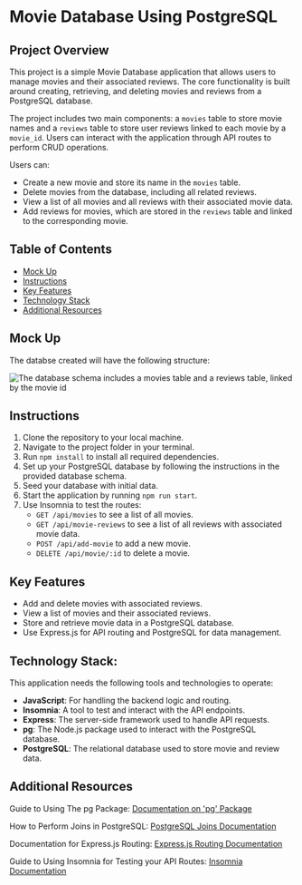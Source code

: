 # Movie Database Using PostgreSQL

## Project Overview

This project is a simple Movie Database application that allows users to manage movies and their associated reviews. The core functionality is built around creating, retrieving, and deleting movies and reviews from a PostgreSQL database.

The project includes two main components: a `movies` table to store movie names and a `reviews` table to store user reviews linked to each movie by a `movie_id`. Users can interact with the application through API routes to perform CRUD operations.

Users can:
- Create a new movie and store its name in the `movies` table.
- Delete movies from the database, including all related reviews.
- View a list of all movies and all reviews with their associated movie data.
- Add reviews for movies, which are stored in the `reviews` table and linked to the corresponding movie.

## Table of Contents

- [Mock Up](#mock-up)
- [Instructions](#instructions)
- [Key Features](#key-features)
- [Technology Stack](#technology-stack)
- [Additional Resources](#additional-resources)

## Mock Up

The databse created will have the following structure:

![The database schema includes a movies table and a reviews table, linked by the movie id](./assets/image_1.png)

## Instructions

1. Clone the repository to your local machine.
2. Navigate to the project folder in your terminal.
3. Run `npm install` to install all required dependencies.
4. Set up your PostgreSQL database by following the instructions in the provided database schema.
5. Seed your database with initial data.
6. Start the application by running `npm run start`.
7. Use Insomnia to test the routes:
    - `GET /api/movies` to see a list of all movies.
    - `GET /api/movie-reviews` to see a list of all reviews with associated movie data.
    - `POST /api/add-movie` to add a new movie.
    - `DELETE /api/movie/:id` to delete a movie.

## Key Features

- Add and delete movies with associated reviews.
- View a list of movies and their associated reviews.
- Store and retrieve movie data in a PostgreSQL database.
- Use Express.js for API routing and PostgreSQL for data management.

## Technology Stack:

This application needs the following tools and technologies to operate:
- **JavaScript**: For handling the backend logic and routing.
- **Insomnia**: A tool to test and interact with the API endpoints.
- **Express**: The server-side framework used to handle API requests.
- **pg**: The Node.js package used to interact with the PostgreSQL database.
- **PostgreSQL**: The relational database used to store movie and review data.

## Additional Resources

Guide to Using The pg Package: [Documentation on 'pg' Package](https://node-postgres.com/)

How to Perform Joins in PostgreSQL: [PostgreSQL Joins Documentation](https://www.postgresql.org/docs/current/tutorial-join.html)

Documentation for Express.js Routing: [Express.js Routing Documentation](https://expressjs.com/en/guide/routing.html)

Guide to Using Insomnia for Testing your API Routes: [Insomnia Documentation](https://support.insomnia.rest/category/152-using-insomnia)
